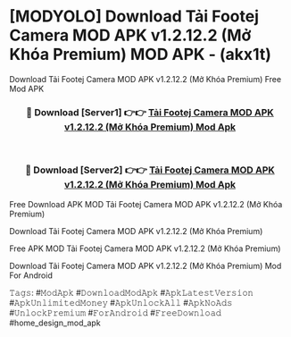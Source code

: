 # [MODYOLO] Download Tải Footej Camera MOD APK v1.2.12.2 (Mở Khóa Premium) MOD APK - (akx1t)
Download Tải Footej Camera MOD APK v1.2.12.2 (Mở Khóa Premium) Free Mod APK

<div align="center">
<h3>🔴 Download [Server1] 👉👉 <a href="https://apk-comot.site?title=Tải_Footej_Camera_MOD_APK_v1.2.12.2_(Mở_Khóa_Premium)">Tải Footej Camera MOD APK v1.2.12.2 (Mở Khóa Premium) Mod Apk</a></h3><br>

<h3>🔴 Download [Server2] 👉👉 <a href="https://apk-comot.site?title=Tải_Footej_Camera_MOD_APK_v1.2.12.2_(Mở_Khóa_Premium)">Tải Footej Camera MOD APK v1.2.12.2 (Mở Khóa Premium) Mod Apk</a></h3>
</div>


Free Download APK MOD Tải Footej Camera MOD APK v1.2.12.2 (Mở Khóa Premium)

Download Tải Footej Camera MOD APK v1.2.12.2 (Mở Khóa Premium) 

Free APK MOD Tải Footej Camera MOD APK v1.2.12.2 (Mở Khóa Premium) 

Download Tải Footej Camera MOD APK v1.2.12.2 (Mở Khóa Premium) Mod For Android

𝚃𝚊𝚐𝚜: #𝙼𝚘𝚍𝙰𝚙𝚔 #𝙳𝚘𝚠𝚗𝚕𝚘𝚊𝚍𝙼𝚘𝚍𝙰𝚙𝚔 #𝙰𝚙𝚔𝙻𝚊𝚝𝚎𝚜𝚝𝚅𝚎𝚛𝚜𝚒𝚘𝚗 #𝙰𝚙𝚔𝚄𝚗𝚕𝚒𝚖𝚒𝚝𝚎𝚍𝙼𝚘𝚗𝚎𝚢 #𝙰𝚙𝚔𝚄𝚗𝚕𝚘𝚌𝚔𝙰𝚕𝚕 #𝙰𝚙𝚔𝙽𝚘𝙰𝚍𝚜 #𝚄𝚗𝚕𝚘𝚌𝚔𝙿𝚛𝚎𝚖𝚒𝚞𝚖 #𝙵𝚘𝚛𝙰𝚗𝚍𝚛𝚘𝚒𝚍 #𝙵𝚛𝚎𝚎𝙳𝚘𝚠𝚗𝚕𝚘𝚊𝚍 #home_design_mod_apk